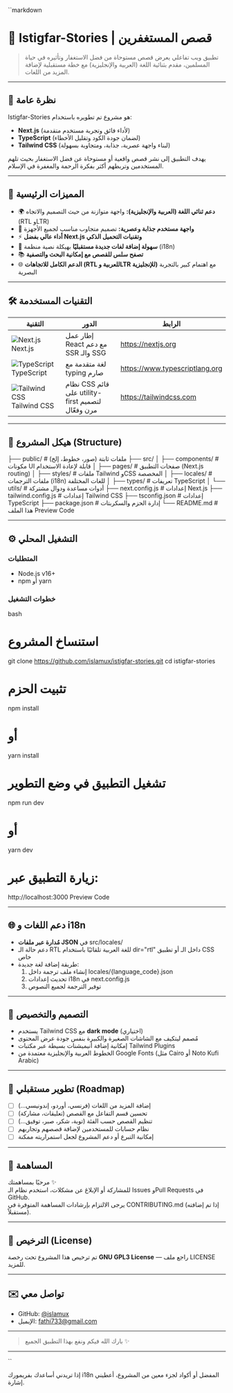 ``markdown
# 🌟 Istigfar-Stories | قصص المستغفرين

> تطبيق ويب تفاعلي يعرض قصص مستوحاة من فضل الاستغفار وتأثيره في حياة المسلمين، مقدم بثنائية اللغة (العربية والإنجليزية) مع خطة مستقبلية لإضافة المزيد من اللغات.

---

## 📌 نظرة عامة

Istigfar-Stories هو مشروع تم تطويره باستخدام:
- **Next.js** (لأداء فائق وتجربة مستخدم متقدمة)
- **TypeScript** (لضمان جودة الكود وتقليل الأخطاء)
- **Tailwind CSS** (لبناء واجهة عصرية، جذابة، ومتجاوبة بسهولة)

يهدف التطبيق إلى نشر قصص واقعية أو مستوحاة عن فضل الاستغفار بحيث تلهم المستخدمين وتربطهم أكثر بفكرة الرحمة والمغفرة في الإسلام.

---

## 🚀 المميزات الرئيسية

- 🌍 **دعم ثنائي اللغة (العربية والإنجليزية):** واجهة متوازنة من حيث التصميم والاتجاه (RTL وLTR)  
- 🎨 **واجهة مستخدم جذابة وعصرية:** تصميم متجاوب مناسب لجميع الأجهزة  
- ⚡ **أداء عالي بفضل Next.js وتقنيات التحميل الذكي**  
- 📝 **سهولة إضافة لغات جديدة مستقبليًا** بهيكلة نصية منظمة (i18n)  
- 📚 **تصفح سلس للقصص مع إمكانية البحث والتصفية**  
- 🌐 **الدعم الكامل للاتجاهات (RTL للعربية وLTR للإنجليزية)** مع اهتمام كبير بالتجربة البصرية  

---

## 🛠️ التقنيات المستخدمة

| التقنية            | الدور                              | الرابط                 |
|--------------------|----------------------------------|-----------------------|
| ![Next.js](https://img.icons8.com/color/48/000000/nextjs.png) Next.js      | إطار عمل React مع دعم SSR والـ SSG | https://nextjs.org      |
| ![TypeScript](https://img.icons8.com/color/48/000000/typescript.png) TypeScript | لغة متقدمة مع typing صارم            | https://www.typescriptlang.org |
| ![Tailwind CSS](https://img.icons8.com/color/48/000000/tailwind_css.png) Tailwind CSS | نظام CSS قائم على utility-first لتصميم مرن وفعّال | https://tailwindcss.com |

---

## 📂 هيكل المشروع (Structure)

├── public/                  # ملفات ثابتة (صور، خطوط، إلخ)
├── src/
│   ├── components/          # مكونات UI قابلة لإعادة الاستخدام
│   ├── pages/               # صفحات التطبيق (Next.js routing)
│   ├── styles/              # ملفات Tailwind وCSS المخصصة
│   ├── locales/             # ملفات الترجمات (i18n) للغات المختلفة
│   ├── types/               # تعريفات TypeScript
│   └── utils/               # أدوات مساعدة ودوال مشتركة
├── next.config.js           # إعدادات Next.js
├── tailwind.config.js       # إعدادات Tailwind CSS
├── tsconfig.json            # إعدادات TypeScript
├── package.json             # إدارة الحزم والسكربتات
└── README.md                # هذا الملف
Preview Code

---

## ⚙️ التشغيل المحلي

### المتطلبات

- Node.js v16+  
- npm أو yarn

### خطوات التشغيل

bash
# استنساخ المشروع
git clone https://github.com/islamux/istigfar-stories.git
cd istigfar-stories

# تثبيت الحزم
npm install
# أو
yarn install

# تشغيل التطبيق في وضع التطوير
npm run dev
# أو
yarn dev

# زيارة التطبيق عبر:
http://localhost:3000
Preview Code

---

## 🌐 دعم اللغات و i18n

- **مُدارة عبر ملفات JSON** في src/locales/
- دعم حالة الـ RTL للغة العربية تلقائيًا باستخدام dir="rtl" داخل الـ  أو تطبيق CSS خاص
- طريقة إضافة لغة جديدة:
  1. إنشاء ملف ترجمة داخل locales/{language_code}.json
  2. تحديث إعدادات i18n في next.config.js
  3. توفير الترجمة لجميع النصوص

---

## 🎨 التصميم والتخصيص

- يستخدم Tailwind CSS مع **dark mode** (اختياري)  
- مُصمم ليتكيف مع الشاشات الصغيرة والكبيرة بنفس جودة عرض المحتوى  
- إمكانية إضافة أنيميشنات بسيطة عبر مكتبات Tailwind Plugins  
- الخطوط العربية والإنجليزية معتمدة من Google Fonts (مثل Cairo أو Noto Kufi Arabic)

---

## 🧩 تطوير مستقبلي (Roadmap)

- [ ] إضافة المزيد من اللغات (فرنسي، أوردو، إندونيسي...)  
- [ ] تحسين قسم التفاعل مع القصص (تعليقات، مشاركة)  
- [ ] تنظيم القصص حسب الفئة (توبة، شكر، صبر، توفيق...)  
- [ ] نظام حسابات للمستخدمين لإضافة قصصهم وتجاربهم  
- [ ] إمكانية التبرع أو دعم المشروع لجعل استمراريته ممكنة  

---

## 🤝 المساهمة

مرحبًا بمساهمتك ✨  
للمشاركة أو الإبلاغ عن مشكلات، استخدم نظام الـ Issues وPull Requests في GitHub.  
يرجى الالتزام بإرشادات المساهمة المتوفرة في CONTRIBUTING.md (إذا تم إضافته مستقبلاً).

---

## 📄 الترخيص (License)

تم ترخيص هذا المشروع تحت رخصة **GNU GPL3 License** — راجع ملف LICENSE للمزيد.

---

## ✉️ تواصل معي

- GitHub: [@islamux](https://github.com/islamux)  
- الإيميل: fathi733@gmail.com  

---

> بارك الله فيكم ونفع بهذا التطبيق الجميع ✨

---
``

إذا تريدني أساعدك بفريمورك i18n المفضل أو أكواد لجزء معين من المشروع، أعطيني إشارة.
